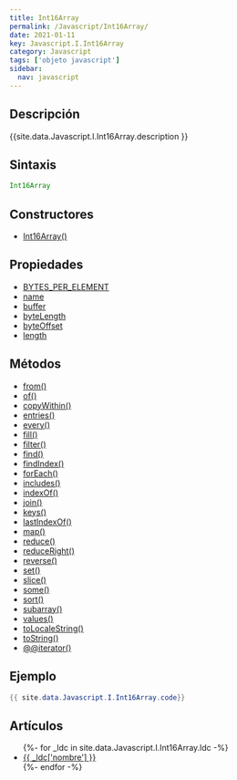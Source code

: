 ```yaml
---
title: Int16Array
permalink: /Javascript/Int16Array/
date: 2021-01-11
key: Javascript.I.Int16Array
category: Javascript
tags: ['objeto javascript']
sidebar: 
  nav: javascript
---
```


## Descripción
{{site.data.Javascript.I.Int16Array.description }}

## Sintaxis
~~~javascript
Int16Array
~~~

## Constructores
* [Int16Array()](/Javascript/Int16Array/Int16Array/)

## Propiedades
* [BYTES_PER_ELEMENT](/Javascript/Int16Array/BYTES_PER_ELEMENT)
* [name](/Javascript/Int16Array/name)
* [buffer](/Javascript/Int16Array/buffer)
* [byteLength](/Javascript/Int16Array/byteLength)
* [byteOffset](/Javascript/Int16Array/byteOffset)
* [length](/Javascript/Int16Array/length)

## Métodos
* [from()](/Javascript/Int16Array/from)
* [of()](/Javascript/Int16Array/of)
* [copyWithin()](/Javascript/Int16Array/copyWithin)
* [entries()](/Javascript/Int16Array/entries)
* [every()](/Javascript/Int16Array/every)
* [fill()](/Javascript/Int16Array/fill)
* [filter()](/Javascript/Int16Array/filter)
* [find()](/Javascript/Int16Array/find)
* [findIndex()](/Javascript/Int16Array/findIndex)
* [forEach()](/Javascript/Int16Array/forEach)
* [includes()](/Javascript/Int16Array/includes)
* [indexOf()](/Javascript/Int16Array/indexOf)
* [join()](/Javascript/Int16Array/join)
* [keys()](/Javascript/Int16Array/keys)
* [lastIndexOf()](/Javascript/Int16Array/lastIndexOf)
* [map()](/Javascript/Int16Array/map)
* [reduce()](/Javascript/Int16Array/reduce)
* [reduceRight()](/Javascript/Int16Array/reduceRight)
* [reverse()](/Javascript/Int16Array/reverse)
* [set()](/Javascript/Int16Array/set)
* [slice()](/Javascript/Int16Array/slice)
* [some()](/Javascript/Int16Array/some)
* [sort()](/Javascript/Int16Array/sort)
* [subarray()](/Javascript/Int16Array/subarray)
* [values()](/Javascript/Int16Array/values)
* [toLocaleString()](/Javascript/Int16Array/toLocaleString)
* [toString()](/Javascript/Int16Array/toString)
* [@@iterator()](/Javascript/Int16Array/@@iterator)

## Ejemplo
~~~java
{{ site.data.Javascript.I.Int16Array.code}}
~~~

## Artículos
<ul>
{%- for _ldc in site.data.Javascript.I.Int16Array.ldc -%}
   <li>
       <a href="{{_ldc['url'] }}">{{ _ldc['nombre'] }}</a>
   </li>
{%- endfor -%}
</ul>
